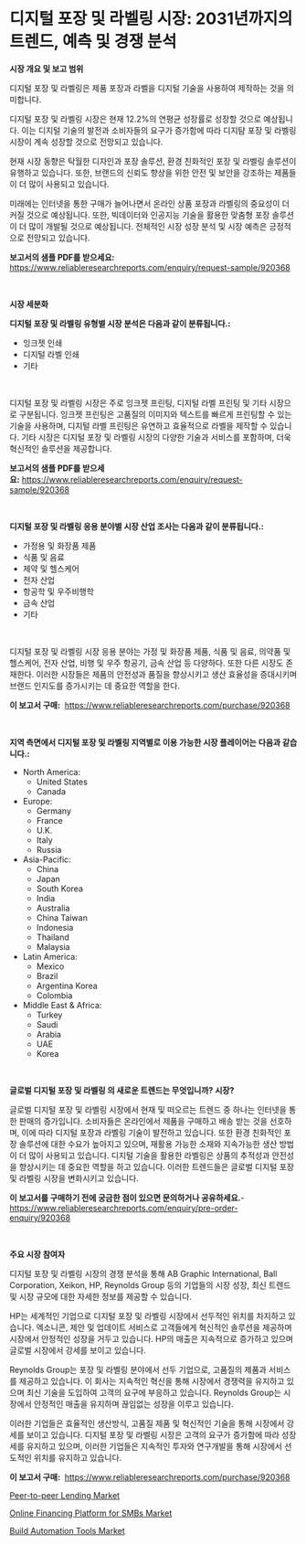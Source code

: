 <p><h1>디지털 포장 및 라벨링 시장: 2031년까지의 트렌드, 예측 및 경쟁 분석</h1></p><p><strong>시장 개요 및 보고 범위</strong></p>
<p><p>디지털 포장 및 라벨링은 제품 포장과 라벨을 디지털 기술을 사용하여 제작하는 것을 의미합니다.</p><p>디지털 포장 및 라벨링 시장은 현재 12.2%의 연평균 성장률로 성장할 것으로 예상됩니다. 이는 디지털 기술의 발전과 소비자들의 요구가 증가함에 따라 디지턈 포장 및 라벨링 시장이 계속 성장할 것으로 전망되고 있습니다.</p><p>현재 시장 동향은 탁월한 디자인과 포장 솔루션, 환경 친화적인 포장 및 라벨링 솔루션이 유행하고 있습니다. 또한, 브랜드의 신뢰도 향상을 위한 안전 및 보안을 강조하는 제품들이 더 많이 사용되고 있습니다.</p><p>미래에는 인터넷을 통한 구매가 늘어나면서 온라인 상품 포장과 라벨링의 중요성이 더 커질 것으로 예상됩니다. 또한, 빅데이터와 인공지능 기술을 활용한 맞춤형 포장 솔루션이 더 많이 개발될 것으로 예상됩니다. 전체적인 시장 성장 분석 및 시장 예측은 긍정적으로 전망되고 있습니다.</p></p>
<p><strong>보고서의 샘플 PDF를 받으세요:</strong> <a href="https://www.reliableresearchreports.com/enquiry/request-sample/920368">https://www.reliableresearchreports.com/enquiry/request-sample/920368</a></p>
<p>&nbsp;</p>
<p><strong>시장 세분화</strong></p>
<p><strong>디지털 포장 및 라벨링 유형별 시장 분석은 다음과 같이 분류됩니다.:</strong></p>
<p><ul><li>잉크젯 인쇄</li><li>디지털 라벨 인쇄</li><li>기타</li></ul></p>
<p>&nbsp;</p>
<p><p>디지털 포장 및 라벨링 시장은 주로 잉크젯 프린팅, 디지털 라벨 프린팅 및 기타 시장으로 구분됩니다. 잉크젯 프린팅은 고품질의 이미지와 텍스트를 빠르게 프린팅할 수 있는 기술을 사용하며, 디지털 라벨 프린팅은 유연하고 효율적으로 라벨을 제작할 수 있습니다. 기타 시장은 디지털 포장 및 라벨링 시장의 다양한 기술과 서비스를 포함하며, 더욱 혁신적인 솔루션을 제공합니다.</p></p>
<p><strong>보고서의 샘플 PDF를 받으세요:</strong>&nbsp;<a href="https://www.reliableresearchreports.com/enquiry/request-sample/920368">https://www.reliableresearchreports.com/enquiry/request-sample/920368</a></p>
<p>&nbsp;</p>
<p><strong> 디지털 포장 및 라벨링 응용 분야별 시장 산업 조사는 다음과 같이 분류됩니다.:</strong></p>
<p><ul><li>가정용 및 화장품 제품</li><li>식품 및 음료</li><li>제약 및 헬스케어</li><li>전자 산업</li><li>항공학 및 우주비행학</li><li>금속 산업</li><li>기타</li></ul></p>
<p>&nbsp;</p>
<p><p>디지털 포장 및 라벨링 시장 응용 분야는 가정 및 화장품 제품, 식품 및 음료, 의약품 및 헬스케어, 전자 산업, 비행 및 우주 항공기, 금속 산업 등 다양하다. 또한 다른 시장도 존재한다. 이러한 시장들은 제품의 안전성과 품질을 향상시키고 생산 효율성을 증대시키며 브랜드 인지도를 증가시키는 데 중요한 역할을 한다.</p></p>
<p><strong>이 보고서 구매:</strong>&nbsp; <a href="https://www.reliableresearchreports.com/purchase/920368">https://www.reliableresearchreports.com/purchase/920368</a></p>
<p>&nbsp;</p>
<p><strong>지역 측면에서 디지털 포장 및 라벨링 지역별로 이용 가능한 시장 플레이어는 다음과 같습니다.:</strong></p>
<p><ul>
    <li>
        North America:
        <ul>
            <li>United States</li>
            <li>Canada</li>
        </ul>
    </li>
    <li>
        Europe:
        <ul>
            <li>Germany</li>
            <li>France</li>
            <li>U.K.</li>
            <li>Italy</li>
            <li>Russia</li>
        </ul>
    </li>
    <li>
        Asia-Pacific:
        <ul>
            <li>China</li>
            <li>Japan</li>
            <li>South Korea</li>
            <li>India</li>
            <li>Australia</li>
            <li>China Taiwan</li>
            <li>Indonesia</li>
            <li>Thailand</li>
            <li>Malaysia</li>
        </ul>
    </li>
    <li>
        Latin America:
        <ul>
            <li>Mexico</li>
            <li>Brazil</li>
            <li>Argentina Korea</li>
            <li>Colombia</li>
        </ul>
    </li>
    <li>
        Middle East & Africa:
        <ul>
            <li>Turkey</li>
            <li>Saudi</li>
            <li>Arabia</li>
            <li>UAE</li>
            <li>Korea</li>
        </ul>
    </li>
    </ul></p>
<p>&nbsp;</p>
<p><strong>글로벌 디지털 포장 및 라벨링 의 새로운 트렌드는 무엇입니까? 시장?</strong></p>
<p><p>글로벌 디지털 포장 및 라벨링 시장에서 현재 및 떠오르는 트렌드 중 하나는 인터넷을 통한 판매의 증가입니다. 소비자들은 온라인에서 제품을 구매하고 배송 받는 것을 선호하며, 이에 따라 디지털 포장과 라벨링 기술이 발전하고 있습니다. 또한 환경 친화적인 포장 솔루션에 대한 수요가 높아지고 있으며, 재활용 가능한 소재와 지속가능한 생산 방법이 더 많이 사용되고 있습니다. 디지털 기술을 활용한 라벨링은 상품의 추적성과 안전성을 향상시키는 데 중요한 역할을 하고 있습니다. 이러한 트렌드들은 글로벌 디지털 포장 및 라벨링 시장을 변화시키고 있습니다.</p></p>
<p><strong>이 보고서를 구매하기 전에 궁금한 점이 있으면 문의하거나 공유하세요.</strong>- <a href="https://www.reliableresearchreports.com/enquiry/pre-order-enquiry/920368">https://www.reliableresearchreports.com/enquiry/pre-order-enquiry/920368</a></p>
<p>&nbsp;</p>
<p><strong>주요 시장 참여자</strong></p>
<p><p>디지털 포장 및 라벨링 시장의 경쟁 분석을 통해 AB Graphic International, Ball Corporation, Xeikon, HP, Reynolds Group 등의 기업들의 시장 성장, 최신 트렌드 및 시장 규모에 대한 자세한 정보를 제공할 수 있습니다. </p><p>HP는 세계적인 기업으로 디지털 포장 및 라벨링 시장에서 선두적인 위치를 차지하고 있습니다. 엑소니콘, 제안 및 업데이트 서비스로 고객들에게 혁신적인 솔루션을 제공하며 시장에서 안정적인 성장을 거두고 있습니다. HP의 매출은 지속적으로 증가하고 있으며 글로벌 시장에서 강세를 보이고 있습니다.</p><p>Reynolds Group는 포장 및 라벨링 분야에서 선두 기업으로, 고품질의 제품과 서비스를 제공하고 있습니다. 이 회사는 지속적인 혁신을 통해 시장에서 경쟁력을 유지하고 있으며 최신 기술을 도입하여 고객의 요구에 부응하고 있습니다. Reynolds Group는 시장에서 안정적인 매출을 유지하며 끊임없는 성장을 이루고 있습니다.</p><p>이러한 기업들은 효율적인 생산방식, 고품질 제품 및 혁신적인 기술을 통해 시장에서 강세를 보이고 있습니다. 디지털 포장 및 라벨링 시장은 고객의 요구가 증가함에 따라 성장세를 유지하고 있으며, 이러한 기업들은 지속적인 투자와 연구개발을 통해 시장에서 선도적인 위치를 유지하고 있습니다.</p></p>
<p><strong>이 보고서 구매:</strong>&nbsp;&nbsp;<a href="https://www.reliableresearchreports.com/purchase/920368">https://www.reliableresearchreports.com/purchase/920368</a></p>
<p><p><a href="https://github.com/kosella/Market-Research-Report-List-2/blob/main/peer-to-peer-lending-market.md">Peer-to-peer Lending Market</a></p><p><a href="https://github.com/nathandecarvalho/Market-Research-Report-List-2/blob/main/online-financing-platform-for-smbs-market.md">Online Financing Platform for SMBs Market</a></p><p><a href="https://github.com/kufem1/Market-Research-Report-List-1/blob/main/build-automation-tools-market.md">Build Automation Tools Market</a></p></p>
